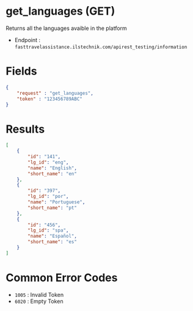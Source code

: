 # get_languages (GET)

Returns all the languages avaible in the platform

* Endpoint : ```fasttravelassistance.ilstechnik.com/apirest_testing/information```

# Fields

```JSON
{
    "request" : "get_languages",
    "token" : "123456789ABC"
}
```

# Results

```JSON
[
    {
        "id": "141",
        "lg_id": "eng",
        "name": "English",
        "short_name": "en"
    },
    {
        "id": "397",
        "lg_id": "por",
        "name": "Portuguese",
        "short_name": "pt"
    },
    {
        "id": "456",
        "lg_id": "spa",
        "name": "Español",
        "short_name": "es"
    }
]
```

# Common Error Codes

* ```1005``` : Invalid Token
* ```6020``` : Empty Token